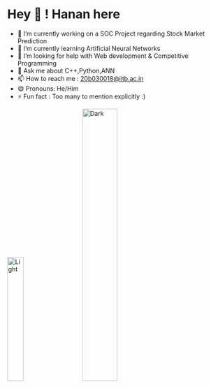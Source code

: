 
# Hey 👋 ! Hanan here

- 🔭 I’m currently working on a SOC Project regarding Stock Market Prediction
- 🌱 I’m currently learning Artificial Neural Networks
- 🤔 I’m looking for help with Web development & Competitive Programming
- 💬 Ask me about C++,Python,ANN
- 📫 How to reach me : 20b030018@iitb.ac.in
- 😄 Pronouns: He/Him
- ⚡ Fun fact : Too many to mention explicitly :)


<p align="left">
  <img alt="Light" src="https://github.com/hanubhai2001/hanubhai2001/blob/main/tenor.gif" width="27%">
&nbsp; &nbsp; &nbsp; &nbsp;
  <img alt="Dark" src="https://github-readme-stats.vercel.app/api?username=hanubhai2001&show_icons=true&theme=tokyonight" width="40%">
</p>
